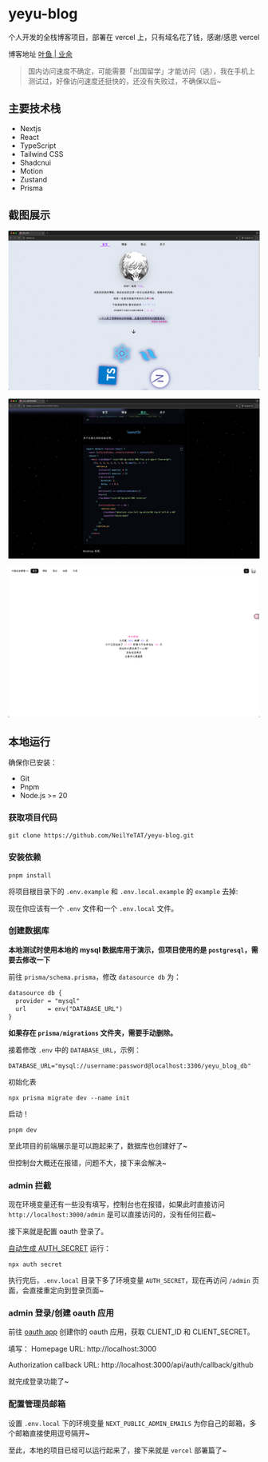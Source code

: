 # yeyu-blog

个人开发的全栈博客项目，部署在 vercel 上，只有域名花了钱，感谢/感恩 vercel

博客地址 [叶鱼 | 业余](https://www.useyeyu.cc)

> 国内访问速度不确定，可能需要「出国留学」才能访问（逃），我在手机上测试过，好像访问速度还挺快的，还没有失败过，不确保以后~

## 主要技术栈

- Nextjs
- React
- TypeScript
- Tailwind CSS
- Shadcnui
- Motion
- Zustand
- Prisma

## 截图展示

![light-mode-home-preview](.github/assets/light-home.png)

![dark-mode-note-preview](.github/assets/dark-note.png)

![light-mode-admin-preview](.github/assets/light-admin.png)

## 本地运行

确保你已安装：

- Git
- Pnpm
- Node.js >= 20

### 获取项目代码

```shell
git clone https://github.com/NeilYeTAT/yeyu-blog.git
```

### 安装依赖

```shell
pnpm install
```
将项目根目录下的 `.env.example` 和 `.env.local.example` 的 `example` 去掉:

现在你应该有一个 `.env` 文件和一个 `.env.local` 文件。

### 创建数据库

**本地测试时使用本地的 mysql 数据库用于演示，但项目使用的是 `postgresql`，需要去修改一下**

前往 `prisma/schema.prisma`，修改 `datasource db` 为：

```prisma
datasource db {
  provider = "mysql"
  url      = env("DATABASE_URL")
}
```

**如果存在 `prisma/migrations` 文件夹，需要手动删除。**

接着修改 `.env` 中的 `DATABASE_URL`，示例：

```shell
DATABASE_URL="mysql://username:password@localhost:3306/yeyu_blog_db"
```

初始化表
```shell
npx prisma migrate dev --name init
```

启动！
```shell
pnpm dev
```

至此项目的前端展示是可以跑起来了，数据库也创建好了~

但控制台大概还在报错，问题不大，接下来会解决~

### admin 拦截

现在环境变量还有一些没有填写，控制台也在报错，如果此时直接访问 `http://localhost:3000/admin` 是可以直接访问的，没有任何拦截~

接下来就是配置 oauth 登录了。

[自动生成 AUTH_SECRET](https://authjs.dev/getting-started/installation?framework=Next.js)
运行：
```shell
npx auth secret
```

执行完后，`.env.local` 目录下多了环境变量 `AUTH_SECRET`，现在再访问 `/admin` 页面，会直接重定向到登录页面~

### admin 登录/创建 oauth 应用

前往 [oauth app](https://github.com/settings/applications/new) 创建你的 oauth 应用，获取 CLIENT_ID 和 CLIENT_SECRET。

填写：
Homepage URL: http://localhost:3000

Authorization callback URL: http://localhost:3000/api/auth/callback/github

就完成登录功能了~

### 配置管理员邮箱

设置 `.env.local` 下的环境变量 `NEXT_PUBLIC_ADMIN_EMAILS` 为你自己的邮箱，多个邮箱直接使用逗号隔开~

至此，本地的项目已经可以运行起来了，接下来就是 `vercel` 部署篇了~
